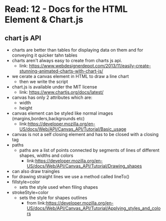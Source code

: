 #  Read: 12 - Docs for the HTML <canvas> Element & Chart.js
## chart js API
- charts are better than tables for displaying data on them 
	and for conveying it quicker tahn tables
- charts aren't always easy to create
	from charts js api. 
    - link: https://www.webdesignerdepot.com/2013/11/easily-create-stunning-animated-charts-with-chart-js/
- we cerate a canvas element in HTML to draw a line chart
	- then we write the script
- chart.js is available under the MIT license
	- link: https://www.chartjs.org/docs/latest/
- canvas has only 2 attributes which are:
	- width
	- height
- canvas element can be styled like normal images (margins,borders,backgrounds etc)
    - link:https://developer.mozilla.org/en-US/docs/Web/API/Canvas_API/Tutorial/Basic_usage
- canvas is not a self closing element and has to be closed with a closing tag
- paths
	- paths are a list of points connected by segments of lines
		of different shapes, widths and colors
		- link:https://developer.mozilla.org/en-US/docs/Web/API/Canvas_API/Tutorial/Drawing_shapes
- can also draw traingles
- for drawing straight lines we use a method called lineTo()
- fillstyle=color
	- sets the style used when filing shapes
- strokeStyle=color
	- sets the style for shapes outlines
		- from link:https://developer.mozilla.org/en-US/docs/Web/API/Canvas_API/Tutorial/Applying_styles_and_colors
